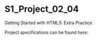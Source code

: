 # S1_Project_02_04
Getting Started with HTML5: Extra Practice


Project specifications can be found here: 